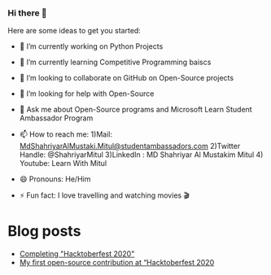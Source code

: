 ### Hi there 👋



Here are some ideas to get you started:

- 🔭 I’m currently working on Python Projects
- 🌱 I’m currently learning Competitive Programming baiscs
- 👯 I’m looking to collaborate on GitHub on Open-Source projects
- 🤔 I’m looking for help with Open-Source 
- 💬 Ask me about Open-Source programs and Microsoft Learn Student Ambassador Program
- 📫 How to reach me: 1)Mail: MdShahriyarAlMustaki.Mitul@studentambassadors.com
                       2)Twitter Handle: @ShahriyarMitul
                       3)LinkedIn : MD Shahriyar Al Mustakim Mitul
                       4) Youtube: Learn With Mitul

- 😄 Pronouns: He/Him
- ⚡ Fun fact: I love travelling and watching movies 🎬


# Blog posts

<!-- BLOG-POST-LIST:START -->
- [Completing "Hacktoberfest 2020"](https://dev.to/mitul3737/completing-hacktoberfest-2020-1b70)
- [My first open-source contribution at “Hacktoberfest 2020](https://medium.com/@shahriyarmitul3737/my-first-open-source-contribution-at-hacktoberfest-2020-ad82d040a0ad?source=rss-c1edac92734b------2)
<!-- BLOG-POST-LIST:END -->

